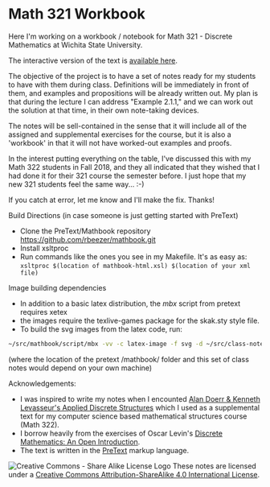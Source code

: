 # Math 321 Workbook
Here I'm working on a workbook / notebook for Math 321 - Discrete Mathematics at Wichita State University.

The interactive version of the text is [available here](http://www.math.wichita.edu/discrete-book).

The objective of the project is to have a set of notes ready for my students to have with them during class. Definitions will be immediately in front of them, and examples and propositions will be already written out. My plan is that during the lecture I can address "Example 2.1.1," and we can work out the solution at that time, in their own note-taking devices. 

The notes will be sell-contained in the sense that it will include all of the assigned and supplemental exercises for the course, but it is also a 'workbook' in that it will not have worked-out examples and proofs.

In the interest putting everything on the table, I've discussed this with my Math 322 students in Fall 2018, and they all indicated that they wished that I had done it for their 321 course the semester before. I just hope that my new 321 students feel the same way... :-) 

If you catch at error, let me know and I'll make the fix. Thanks!

Build Directions (in case someone is just getting started with PreText)
- Clone the PreText/Mathbook repository https://github.com/rbeezer/mathbook.git
- Install xsltproc
- Run commands like the ones you see in my Makefile. It's as easy as: 
  `xsltproc $(location of mathbook-html.xsl) $(location of your xml file)`
  
Image building dependencies
- In addition to a basic latex distribution, the *mbx* script from pretext requires xetex
- the images require the texlive-games package for the skak.sty style file.
- To build the svg images from the latex code, run: 
```bash
~/src/mathbook/script/mbx -vv -c latex-image -f svg -d ~/src/class-notes/images ~/src/class-notes/class-notes.xml
```
(where the location of the pretext /mathbook/ folder and this set of class notes would depend on your own machine)

  
Acknowledgements: 
- I was inspired to write my notes when I encounted [Alan Doerr & Kenneth Levasseur's Applied Discrete Structures](https://github.com/klevasseur/ads) which I used as a supplemental text for my computer science based mathematical structures course (Math 322).
- I borrow heavily from the exercises of Oscar Levin's [Discrete Mathematics: An Open Introduction](https://github.com/oscarlevin/discrete-book).
- The text is written in the [PreText](https://github.com/rbeezer/mathbook.git) markup language.

![Creative Commons - Share Alike License Logo](https://i.creativecommons.org/l/by-sa/4.0/88x31.png) These notes are licensed under a [Creative Commons Attribution-ShareAlike 4.0 International License](http://creativecommons.org/licenses/by-sa/4.0/).
